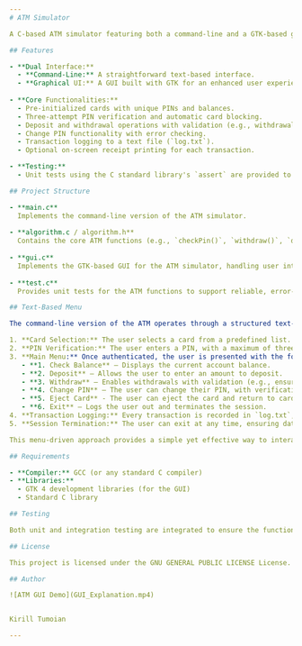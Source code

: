 ```yaml
---
# ATM Simulator

A C-based ATM simulator featuring both a command-line and a GTK-based graphical user interface (GUI). This project implements core ATM functionalities such as card selection, PIN verification, balance inquiry, deposit, withdrawal, and PIN change, along with transaction logging and receipt generation.

## Features

- **Dual Interface:**  
  - **Command-Line:** A straightforward text-based interface.
  - **Graphical UI:** A GUI built with GTK for an enhanced user experience.
  
- **Core Functionalities:**  
  - Pre-initialized cards with unique PINs and balances.
  - Three-attempt PIN verification and automatic card blocking.
  - Deposit and withdrawal operations with validation (e.g., withdrawal multiples).
  - Change PIN functionality with error checking.
  - Transaction logging to a text file (`log.txt`).
  - Optional on-screen receipt printing for each transaction.

- **Testing:**  
  - Unit tests using the C standard library's `assert` are provided to ensure the reliability of the ATM functions.

## Project Structure

- **main.c**  
  Implements the command-line version of the ATM simulator.
  
- **algorithm.c / algorithm.h**  
  Contains the core ATM functions (e.g., `checkPin()`, `withdraw()`, `deposit()`, `changePin()`, etc.) and data structures.
  
- **gui.c**  
  Implements the GTK-based GUI for the ATM simulator, handling user interactions and screen navigation.
  
- **test.c**  
  Provides unit tests for the ATM functions to support reliable, error-free operation.

## Text-Based Menu

The command-line version of the ATM operates through a structured text-based menu system, allowing users to interact with the ATM using numerical selections. The flow is as follows:

1. **Card Selection:** The user selects a card from a predefined list.
2. **PIN Verification:** The user enters a PIN, with a maximum of three attempts before the card is blocked.
3. **Main Menu:** Once authenticated, the user is presented with the following options:
   - **1. Check Balance** – Displays the current account balance.
   - **2. Deposit** – Allows the user to enter an amount to deposit.
   - **3. Withdraw** – Enables withdrawals with validation (e.g., ensuring the amount is a multiple of a specified value).
   - **4. Change PIN** – The user can change their PIN, with verification of the old PIN before setting a new one.
   - **5. Eject Card** - The user can eject the card and return to card selection, while the data of his account is updated.
   - **6. Exit** – Logs the user out and terminates the session.
4. **Transaction Logging:** Every transaction is recorded in `log.txt`, providing a history of deposits, withdrawals, and PIN changes.
5. **Session Termination:** The user can exit at any time, ensuring data integrity and security.

This menu-driven approach provides a simple yet effective way to interact with the ATM simulator without requiring a graphical interface.

## Requirements

- **Compiler:** GCC (or any standard C compiler)
- **Libraries:**  
  - GTK 4 development libraries (for the GUI)
  - Standard C library

## Testing

Both unit and integration testing are integrated to ensure the functionality of all core features. Run the unit tests provided in `test.c` to verify that each ATM function behaves as expected.

## License

This project is licensed under the GNU GENERAL PUBLIC LICENSE License.

## Author

![ATM GUI Demo](GUI_Explanation.mp4)


Kirill Tumoian

---
```


